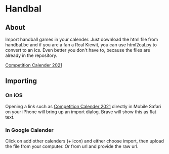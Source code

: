 # Handbal
## About
Import handball games in your calender. Just download the html file from handbal.be and if you are a fan a Real Kiewit, you can use html2cal.py to convert to an ics. Even better you don't have to, because the files are already in the repository.

[Competition Calender 2021](./handbal2021.ics)

## Importing
### On iOS
Opening a link such as [Competition Calender 2021](https://github.com/bclaesen/handbal/raw/master/handbal2021.ics) directly in Mobile Safari on your iPhone will bring up an import dialog. Brave will show this as flat text.

### In Google Calender
Click on add other calenders (+ icon) and either choose import, then upload the file from your computer. Or from url and provide the raw url.
